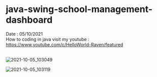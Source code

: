 # java-swing-school-management-dashboard
Date : 05/10/2021<br/>
How to coding in java
visit my youtube : https://www.youtube.com/c/HelloWorld-Raven/featured
<br/><br/>

![2021-10-05_103049](https://user-images.githubusercontent.com/58245926/135955869-a4be26f1-e28d-4362-b4f4-67ba1f8e2328.png)

![2021-10-05_103119](https://user-images.githubusercontent.com/58245926/135955871-d522c65f-aed3-4ba6-9a4f-2d844a16c43a.png)
